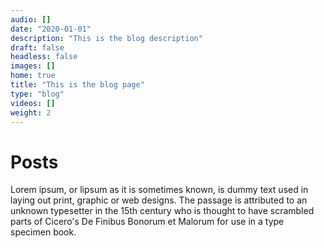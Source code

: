 ```yaml
---
audio: []
date: "2020-01-01"
description: "This is the blog description"
draft: false
headless: false
images: []
home: true
title: "This is the blog page"
type: "blog"
videos: []
weight: 2
---
```


# Posts 

Lorem ipsum, or lipsum as it is sometimes known, is dummy text used in laying out print, graphic or web designs. The passage is attributed to an unknown typesetter in the 15th century who is thought to have scrambled parts of Cicero's De Finibus Bonorum et Malorum for use in a type specimen book.
